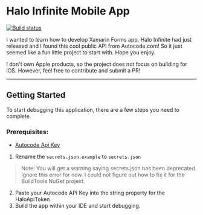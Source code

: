 # Halo Infinite Mobile App

[![Build status](https://build.appcenter.ms/v0.1/apps/14a145b8-0657-4b4d-9d77-f5ea2f0e067b/branches/master/badge)](https://appcenter.ms)

I wanted to learn how to develop Xamarin Forms app. Halo Infinite had just released and I found this cool public API from Autocode.com! So it just seemed like a fun little project to start with. Hope you enjoy.

I don't own Apple products, so the project does not focus on building for iOS. However, feel free to contribute and submit a PR!
____

## Getting Started

To start debugging this application, there are a few steps you need to complete.

### Prerequisites:
- [Autocode Api Key](https://autocode.com/)


1. Rename the `secrets.json.example` to `secrets.json`
> Note: You will get a warning saying secrets.json has been deprecated. Ignore this error for now. I could not figure out how to fix it for the BuildTools NuGet project.
2. Paste your Autocode API Key into the string property for the HaloApiToken
3. Build the app within your IDE and start debugging.